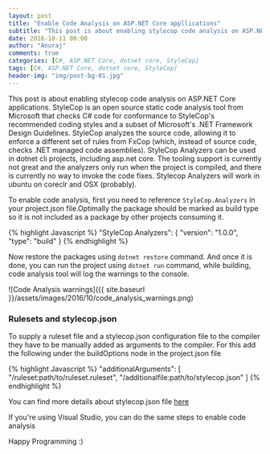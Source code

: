 ```yaml
---
layout: post
title: "Enable Code Analysis on ASP.NET Core appllications"
subtitle: "This post is about enabling stylecop code analysis on ASP.NET Core applications. StyleCop is an open source static code analysis tool from Microsoft that checks C# code for conformance to StyleCop's recommended coding styles and a subset of Microsoft's .NET Framework Design Guidelines. StyleCop analyzes the source code, allowing it to enforce a different set of rules from FxCop (which, instead of source code, checks .NET managed code assemblies)."
date: 2016-10-11 00:00
author: "Anuraj"
comments: true
categories: [C#, ASP.NET Core, dotnet core, StyleCop]
tags: [C#, ASP.NET Core, dotnet core, StyleCop]
header-img: "img/post-bg-01.jpg"
---
```

This post is about enabling stylecop code analysis on ASP.NET Core applications. StyleCop is an open source static code analysis tool from Microsoft that checks C# code for conformance to StyleCop's recommended coding styles and a subset of Microsoft's .NET Framework Design Guidelines. StyleCop analyzes the source code, allowing it to enforce a different set of rules from FxCop (which, instead of source code, checks .NET managed code assemblies). StyleCop Analyzers can be used in dotnet cli projects, including asp.net core. The tooling support is currently not great and the analyzers only run when the project is compiled, and there is currently no way to invoke the code fixes. Stylecop Analyzers will work in ubuntu on coreclr and OSX (probably).

To enable code analysis, first you need to reference `StyleCop.Analyzers` in your project.json file.Optimally the package should be marked as build type so it is not included as a package by other projects consuming it. 

{% highlight Javascript %}
"StyleCop.Analyzers": {
    "version": "1.0.0",
    "type": "build"
}
{% endhighlight %}

Now restore the packages using `dotnet restore` command. And once it is done, you can run the project using `dotnet run` command, while building, code analysis tool will log the warnings to the console.

![Code Analysis warnings]({{ site.baseurl }}/assets/images/2016/10/code_analysis_warnings.png)

### Rulesets and stylecop.json

To supply a ruleset file and a stylecop.json configuration file to the compiler they have to be manually added as arguments to the compiler. For this add the following under the buildOptions node in the project.json file

{% highlight Javascript %}
"additionalArguments": [ "/ruleset:path/to/ruleset.ruleset", "/additionalfile:path/to/stylecop.json" ]
{% endhighlight %}

You can find more details about stylecop.json file [here](https://github.com/DotNetAnalyzers/StyleCopAnalyzers/blob/master/documentation/Configuration.md)

If you're using Visual Studio, you can do the same steps to enable code analysis

Happy Programming :)